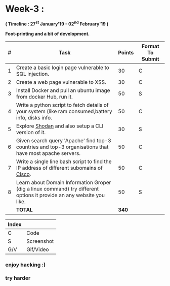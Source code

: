 # Week-3 :

**( Timeline : 27<sup>st</sup> 	January'19 - 02<sup>nd</sup> February'19 )**
 
 **Foot-printing and a bit of development.**

|#| Task		| Points	|	Format To Submit	|
|--| ------------- 	| -------------	|	-------------------		|
|1| Create a basic login page vulnerable to SQL injection.  | 30  |	C	|
|2| Create a web page vulnerable to XSS.  | 30  |	C	|
|3| Install Docker and pull an ubuntu image from docker Hub, run it.  | 50  |		S	|
|4| Write a python script to fetch details of your system (like ram consumed,battery info, disks info.| 50  |	C	|
|5| Explore [Shodan](https://www.shodan.io/) and also setup a CLI version of it. | 30  |	S	|
|6| Given search query 'Apache' find top-3 countries and top-3 organisations that have most apache servers. |50| C |
|7| Write a single line bash script to find the IP address of different subomains of [Cisco](https://www.cisco.com/). | 50  |	C	|
|8| Learn about Domain Information Groper (dig a linux command) try different options it provide an any website you like. | 50  |		S	|
|| **TOTAL** 	| **340**	|



Index	|	|
--------|-------|
C	| Code	|
S	| Screenshot	|
G/V	| Gif/Video	|



### enjoy hacking :)
### try harder
